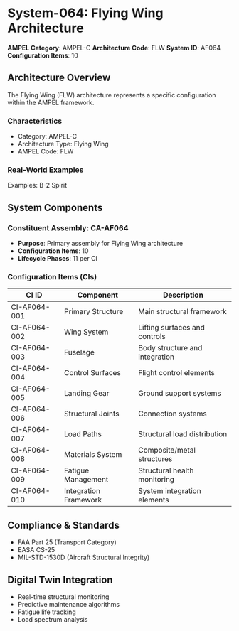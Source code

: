 # System-064: Flying Wing Architecture

**AMPEL Category**: AMPEL-C
**Architecture Code**: FLW
**System ID**: AF064
**Configuration Items**: 10

## Architecture Overview

The Flying Wing (FLW) architecture represents a specific configuration within the AMPEL framework.

### Characteristics
- Category: AMPEL-C
- Architecture Type: Flying Wing
- AMPEL Code: FLW

### Real-World Examples
Examples: B-2 Spirit

## System Components

### Constituent Assembly: CA-AF064
- **Purpose**: Primary assembly for Flying Wing architecture
- **Configuration Items**: 10
- **Lifecycle Phases**: 11 per CI

### Configuration Items (CIs)

| CI ID | Component | Description |
|-------|-----------|-------------|
| CI-AF064-001 | Primary Structure | Main structural framework |
| CI-AF064-002 | Wing System | Lifting surfaces and controls |
| CI-AF064-003 | Fuselage | Body structure and integration |
| CI-AF064-004 | Control Surfaces | Flight control elements |
| CI-AF064-005 | Landing Gear | Ground support systems |
| CI-AF064-006 | Structural Joints | Connection systems |
| CI-AF064-007 | Load Paths | Structural load distribution |
| CI-AF064-008 | Materials System | Composite/metal structures |
| CI-AF064-009 | Fatigue Management | Structural health monitoring |
| CI-AF064-010 | Integration Framework | System integration elements |

## Compliance & Standards
- FAA Part 25 (Transport Category)
- EASA CS-25
- MIL-STD-1530D (Aircraft Structural Integrity)

## Digital Twin Integration
- Real-time structural monitoring
- Predictive maintenance algorithms
- Fatigue life tracking
- Load spectrum analysis
